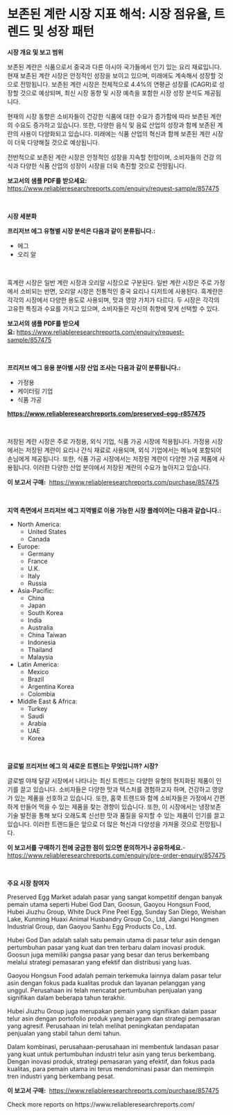 <p><h1>보존된 계란 시장 지표 해석: 시장 점유율, 트렌드 및 성장 패턴</h1></p><p><strong>시장 개요 및 보고 범위</strong></p>
<p><p>보존된 계란은 식품으로서 중국과 다른 아시아 국가들에서 인기 있는 요리 재료입니다. 현재 보존된 계란 시장은 안정적인 성장을 보이고 있으며, 미래에도 계속해서 성장할 것으로 전망됩니다. 보존된 계란 시장은 전체적으로 4.4%의 연평균 성장률 (CAGR)로 성장할 것으로 예상되며, 최신 시장 동향 및 시장 예측을 포함한 시장 성장 분석도 제공됩니다.</p><p>현재의 시장 동향은 소비자들이 건강한 식품에 대한 수요가 증가함에 따라 보존된 계란의 수요도 증가하고 있습니다. 또한, 다양한 음식 및 음료 산업의 성장과 함께 보존된 계란의 사용이 다양화되고 있습니다. 미래에는 식품 산업의 혁신과 함께 보존된 계란 시장이 더욱 다양해질 것으로 예상됩니다.</p><p>전반적으로 보존된 계란 시장은 안정적인 성장을 지속할 전망이며, 소비자들의 건강 의식과 다양한 식품 산업의 성장이 시장을 더욱 촉진할 것으로 전망됩니다.</p></p>
<p><strong>보고서의 샘플 PDF를 받으세요:</strong> <a href="https://www.reliableresearchreports.com/enquiry/request-sample/857475">https://www.reliableresearchreports.com/enquiry/request-sample/857475</a></p>
<p>&nbsp;</p>
<p><strong>시장 세분화</strong></p>
<p><strong>프리저브 에그 유형별 시장 분석은 다음과 같이 분류됩니다.:</strong></p>
<p><ul><li>에그</li><li>오리 알</li></ul></p>
<p>&nbsp;</p>
<p><p>흑계란 시장은 일반 계란 시장과 오리알 시장으로 구분된다. 일반 계란 시장은 주로 가정에서 소비되는 반면, 오리알 시장은 전통적인 중국 요리나 디저트에 사용된다. 흑계란은 각각의 시장에서 다양한 용도로 사용되며, 맛과 영양 가치가 다르다. 두 시장은 각각의 고유한 특징과 수요를 가지고 있으며, 소비자들은 자신의 취향에 맞게 선택할 수 있다.</p></p>
<p><strong>보고서의 샘플 PDF를 받으세요:</strong>&nbsp;<a href="https://www.reliableresearchreports.com/enquiry/request-sample/857475">https://www.reliableresearchreports.com/enquiry/request-sample/857475</a></p>
<p>&nbsp;</p>
<p><strong> 프리저브 에그 응용 분야별 시장 산업 조사는 다음과 같이 분류됩니다.:</strong></p>
<p><ul><li>가정용</li><li>케이터링 기업</li><li>식품 가공</li></ul></p>
<p><strong><a href="https://www.reliableresearchreports.com/preserved-egg-r857475">https://www.reliableresearchreports.com/preserved-egg-r857475</a></strong></p>
<p>&nbsp;</p>
<p><p>저장된 계란 시장은 주로 가정용, 외식 기업, 식품 가공 시장에 적용됩니다. 가정용 시장에서는 저장된 계란이 요리나 간식 재료로 사용되며, 외식 기업에서는 메뉴에 포함되어 손님에게 제공됩니다. 또한, 식품 가공 시장에서는 저장된 계란이 다양한 가공 제품에 사용됩니다. 이러한 다양한 산업 분야에서 저장된 계란의 수요가 높아지고 있습니다.</p></p>
<p><strong>이 보고서 구매:</strong>&nbsp; <a href="https://www.reliableresearchreports.com/purchase/857475">https://www.reliableresearchreports.com/purchase/857475</a></p>
<p>&nbsp;</p>
<p><strong>지역 측면에서 프리저브 에그 지역별로 이용 가능한 시장 플레이어는 다음과 같습니다.:</strong></p>
<p><ul>
    <li>
        North America:
        <ul>
            <li>United States</li>
            <li>Canada</li>
        </ul>
    </li>
    <li>
        Europe:
        <ul>
            <li>Germany</li>
            <li>France</li>
            <li>U.K.</li>
            <li>Italy</li>
            <li>Russia</li>
        </ul>
    </li>
    <li>
        Asia-Pacific:
        <ul>
            <li>China</li>
            <li>Japan</li>
            <li>South Korea</li>
            <li>India</li>
            <li>Australia</li>
            <li>China Taiwan</li>
            <li>Indonesia</li>
            <li>Thailand</li>
            <li>Malaysia</li>
        </ul>
    </li>
    <li>
        Latin America:
        <ul>
            <li>Mexico</li>
            <li>Brazil</li>
            <li>Argentina Korea</li>
            <li>Colombia</li>
        </ul>
    </li>
    <li>
        Middle East & Africa:
        <ul>
            <li>Turkey</li>
            <li>Saudi</li>
            <li>Arabia</li>
            <li>UAE</li>
            <li>Korea</li>
        </ul>
    </li>
    </ul></p>
<p>&nbsp;</p>
<p><strong>글로벌 프리저브 에그 의 새로운 트렌드는 무엇입니까? 시장?</strong></p>
<p><p>글로벌 야채 달걀 시장에서 나타나는 최신 트렌드는 다양한 유형의 현지화된 제품이 인기를 끌고 있습니다. 소비자들은 다양한 맛과 텍스처를 경험하고자 하며, 건강하고 영양가 있는 제품을 선호하고 있습니다. 또한, 홈쿡 트렌드와 함께 소비자들은 가정에서 간편하게 만들어 먹을 수 있는 제품을 찾는 경향이 있습니다. 또한, 이 시장에서는 냉장보존 기술 발전을 통해 보다 오래도록 신선한 맛과 품질을 유지할 수 있는 제품이 인기를 끌고 있습니다. 이러한 트렌드들은 앞으로 더 많은 혁신과 다양성을 가져올 것으로 전망됩니다.</p></p>
<p><strong>이 보고서를 구매하기 전에 궁금한 점이 있으면 문의하거나 공유하세요.</strong>- <a href="https://www.reliableresearchreports.com/enquiry/pre-order-enquiry/857475">https://www.reliableresearchreports.com/enquiry/pre-order-enquiry/857475</a></p>
<p>&nbsp;</p>
<p><strong>주요 시장 참여자</strong></p>
<p><p>Preserved Egg Market adalah pasar yang sangat kompetitif dengan banyak pemain utama seperti Hubei God Dan, Goosun, Gaoyou Hongsun Food, Hubei Jiuzhu Group, White Duck Pine Peel Egg, Sunday San Diego, Weishan Lake, Kunming Huaxi Animal Husbandry Group Co., Ltd, Jiangxi Hongmen Industrial Group, dan Gaoyou Sanhu Egg Products Co., Ltd.</p><p>Hubei God Dan adalah salah satu pemain utama di pasar telur asin dengan pertumbuhan pasar yang kuat dan tren terbaru dalam inovasi produk. Goosun juga memiliki pangsa pasar yang besar dan terus berkembang melalui strategi pemasaran yang efektif dan distribusi yang luas.</p><p>Gaoyou Hongsun Food adalah pemain terkemuka lainnya dalam pasar telur asin dengan fokus pada kualitas produk dan layanan pelanggan yang unggul. Perusahaan ini telah mencatat pertumbuhan penjualan yang signifikan dalam beberapa tahun terakhir.</p><p>Hubei Jiuzhu Group juga merupakan pemain yang signifikan dalam pasar telur asin dengan portofolio produk yang beragam dan strategi pemasaran yang agresif. Perusahaan ini telah melihat peningkatan pendapatan penjualan yang stabil tahun demi tahun.</p><p>Dalam kombinasi, perusahaan-perusahaan ini membentuk landasan pasar yang kuat untuk pertumbuhan industri telur asin yang terus berkembang. Dengan inovasi produk, strategi pemasaran yang efektif, dan fokus pada kualitas, para pemain utama ini terus mendominasi pasar dan memimpin tren industri yang berkembang pesat.</p></p>
<p><strong>이 보고서 구매:</strong>&nbsp;&nbsp;<a href="https://www.reliableresearchreports.com/purchase/857475">https://www.reliableresearchreports.com/purchase/857475</a></p>
<p>Check more reports on https://www.reliableresearchreports.com/</p>